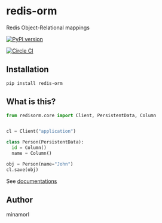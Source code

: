 # redis-orm
Redis Object-Relational mappings

[![PyPI version](https://badge.fury.io/py/redis-orm.svg)](https://badge.fury.io/py/redis-orm)

[![Circle CI](https://circleci.com/gh/minamorl/redis-orm.svg?style=svg)](https://circleci.com/gh/minamorl/redis-orm)

## Installation

```
pip install redis-orm
```

## What is this?

```python
from redisorm.core import Client, PersistentData, Column


cl = Client("application")

class Person(PersistentData):
  id = Column()
  name = Column()

obj = Person(name="John")
cl.save(obj)
```

See [documentations](minamorl.github.io/redis-orm)
## Author
minamorl
